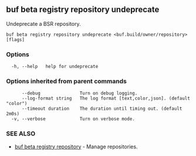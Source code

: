 ## buf beta registry repository undeprecate

Undeprecate a BSR repository.

```
buf beta registry repository undeprecate <buf.build/owner/repository> [flags]
```

### Options

```
  -h, --help   help for undeprecate
```

### Options inherited from parent commands

```
      --debug               Turn on debug logging.
      --log-format string   The log format [text,color,json]. (default "color")
      --timeout duration    The duration until timing out. (default 2m0s)
  -v, --verbose             Turn on verbose mode.
```

### SEE ALSO

* [buf beta registry repository](buf-beta-registry-repository.md)	 - Manage repositories.
